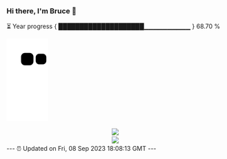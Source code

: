### Hi there, I'm Bruce 👋
⏳ Year progress { ████████████████████▁▁▁▁▁▁▁▁▁▁ } 68.70 %

![](https://raw.githubusercontent.com/Swiftie13st/Swiftie13st/main/assets/github-contribution-grid-snake.svg)


<div align="center"> <img src="https://metrics.lecoq.io/Swiftie13st?template=classic&config.timezone=Asia%2FShanghai"> </div>

<div align="center"> <img src="https://github-readme-streak-stats.herokuapp.com/?user=Swiftie13st" /> </div>
---
⏰ Updated on Fri, 08 Sep 2023 18:08:13 GMT
---

